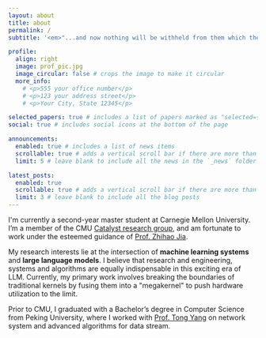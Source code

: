 ```yaml
---
layout: about
title: about
permalink: /
subtitle: '<em>"...and now nothing will be withheld from them which they have imagined to do."</em>'

profile:
  align: right
  image: prof_pic.jpg
  image_circular: false # crops the image to make it circular
  more_info: 
    # <p>555 your office number</p>
    # <p>123 your address street</p>
    # <p>Your City, State 12345</p>

selected_papers: true # includes a list of papers marked as "selected={true}"
social: true # includes social icons at the bottom of the page

announcements:
  enabled: true # includes a list of news items
  scrollable: true # adds a vertical scroll bar if there are more than 3 news items
  limit: 5 # leave blank to include all the news in the `_news` folder

latest_posts:
  enabled: true
  scrollable: true # adds a vertical scroll bar if there are more than 3 new posts items
  limit: 3 # leave blank to include all the blog posts
---
```


<!-- Write your biography here. Tell the world about yourself. Link to your favorite [subreddit](http://reddit.com). You can put a picture in, too. The code is already in, just name your picture `prof_pic.jpg` and put it in the `img/` folder.

Put your address / P.O. box / other info right below your picture. You can also disable any of these elements by editing `profile` property of the YAML header of your `_pages/about.md`. Edit `_bibliography/papers.bib` and Jekyll will render your [publications page](/al-folio/publications/) automatically.

Link to your social media connections, too. This theme is set up to use [Font Awesome icons](https://fontawesome.com/) and [Academicons](https://jpswalsh.github.io/academicons/), like the ones below. Add your Facebook, Twitter, LinkedIn, Google Scholar, or just disable all of them. -->

I'm currently a second-year master student at Carnegie Mellon University. I’m a member of the CMU [Catalyst research group](https://catalyst.cs.cmu.edu/), and am fortunate to work under the esteemed guidance of [Prof. Zhihao Jia](https://www.cs.cmu.edu/~zhihaoj2/).

My research interests lie at the intersection of **machine learning systems** and **large language models**. I believe that research and engineering, systems and algorithms are equally indispensable in this exciting era of LLM. Currently, my primary work involves breaking the boundaries of traditional kernels by fusing them into a "megakernel" to push hardware utilization to the limit.

Prior to CMU, I graduated with a Bachelor’s degree in Computer Science from Peking University, where I worked with [Prof. Tong Yang](https://yangtonghome.github.io/) on network system and advanced algorithms for data stream.